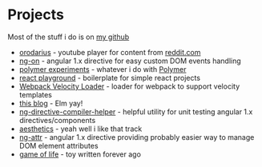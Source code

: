 # Projects

Most of the stuff i do is on [my github](https://github.com/argshook?tab=repositories)

* <a href="https://github.com/argshook/orodarius" target="_blank">orodarius</a> - youtube player for content from [reddit.com](https://reddit.com)
* <a href="https://github.com/argshook/ng-on" target="_blank">ng-on</a> - angular 1.x directive for easy custom DOM events handling
* <a href="https://github.com/argshook/polymer-experiments" target="_blank">polymer experiments</a> - whatever i do with [Polymer](https://www.polymer-project.org/)
* <a href="https://github.com/argshook/react-playground" target="_blank">react playground</a> - boilerplate for simple react projects
* <a href="https://github.com/argshook/velocity-injectable-loader" target="_blank">Webpack Velocity Loader</a> - loader for webpack to support velocity templates
* <a href="https://github.com/argshook/argshook.github.io" target="_blank">this blog</a> - Elm yay!
* <a href="https://github.com/argshook/ng-directive-compiler-helper" target="_blank">ng-directive-compiler-helper</a> - helpful utility for unit testing angular 1.x directives/components
* <a href="https://github.com/argshook/aesthetics" target="_blank">aesthetics</a> - yeah well i like that track
* <a href="https://github.com/argshook/ng-attr" target="_blank">ng-attr</a> - angular 1.x directive providing probably easier way to manage DOM element attributes
* <a href="https://arijus.net/gameOfLife/" target="_blank">game of life</a> - toy written forever ago

